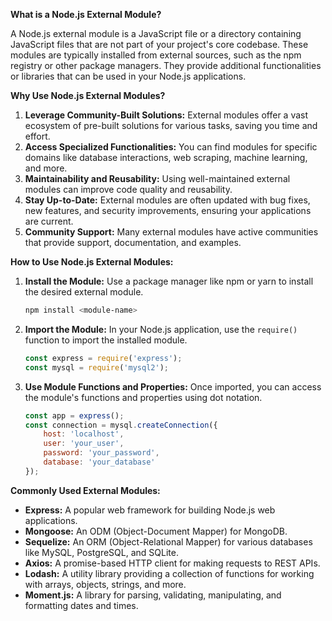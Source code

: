 **What is a Node.js External Module?**

A Node.js external module is a JavaScript file or a directory containing JavaScript files that are not part of your project's core codebase. These modules are typically installed from external sources, such as the npm registry or other package managers. They provide additional functionalities or libraries that can be used in your Node.js applications.

**Why Use Node.js External Modules?**

1. **Leverage Community-Built Solutions:** External modules offer a vast ecosystem of pre-built solutions for various tasks, saving you time and effort.
2. **Access Specialized Functionalities:** You can find modules for specific domains like database interactions, web scraping, machine learning, and more.
3. **Maintainability and Reusability:** Using well-maintained external modules can improve code quality and reusability.
4. **Stay Up-to-Date:** External modules are often updated with bug fixes, new features, and security improvements, ensuring your applications are current.
5. **Community Support:** Many external modules have active communities that provide support, documentation, and examples.

**How to Use Node.js External Modules:**

1. **Install the Module:** Use a package manager like npm or yarn to install the desired external module.

   ```bash
   npm install <module-name>
   ```

2. **Import the Module:** In your Node.js application, use the `require()` function to import the installed module.

   ```javascript
   const express = require('express');
   const mysql = require('mysql2');
   ```

3. **Use Module Functions and Properties:** Once imported, you can access the module's functions and properties using dot notation.

   ```javascript
   const app = express();
   const connection = mysql.createConnection({
       host: 'localhost',
       user: 'your_user',
       password: 'your_password',
       database: 'your_database'
   });
   ```

**Commonly Used External Modules:**

- **Express:** A popular web framework for building Node.js web applications.
- **Mongoose:** An ODM (Object-Document Mapper) for MongoDB.
- **Sequelize:** An ORM (Object-Relational Mapper) for various databases like MySQL, PostgreSQL, and SQLite.
- **Axios:** A promise-based HTTP client for making requests to REST APIs.
- **Lodash:** A utility library providing a collection of functions for working with arrays, objects, strings, and more.
- **Moment.js:** A library for parsing, validating, manipulating, and formatting dates and times.


